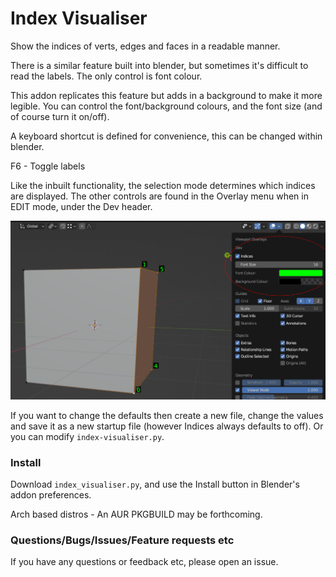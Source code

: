 # Index Visualiser
Show the indices of verts, edges and faces in a readable manner.

There is a similar feature built into blender, but sometimes it's difficult to read the labels. The only control is font colour.

This addon replicates this feature but adds in a background to make it more legible. You can control the font/background colours, and the font size (and of course turn it on/off).

A keyboard shortcut is defined for convenience, this can be changed within blender.

F6 - Toggle labels

Like the inbuilt functionality, the selection mode determines which indices are displayed. The other controls are found in the Overlay menu when in EDIT mode, under the Dev header.

<img src="pics/screenshot.png" width="600">

If you want to change the defaults then create a new file, change the values and save it as a new startup file (however Indices always defaults to off). Or you can modify `index-visualiser.py`.

### Install

Download `index_visualiser.py`, and use the Install button in Blender's addon preferences.

Arch based distros -  An AUR PKGBUILD may be forthcoming.


### Questions/Bugs/Issues/Feature requests etc
If you have any questions or feedback etc, please open an issue.